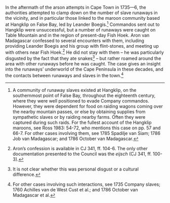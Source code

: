 In the aftermath of the arson attempts in Cape Town in 1735—6, the authorities attempted to clamp down on the number of slave runaways in the vicinity, and in particular those linked to the maroon community based at Hangklip on False Bay, led by Leander Boegis.[^1] Commandos sent out to Hangklip were unsuccessful, but a number of runaways were caught on Table Mountain and in the region of present-day Fish Hoek. Aron van Madagascar confessed to several encounters with them, including providing Leander Boegis and his group with flint-stones, and meeting up with others near Fish Hoek.[^2] He did not stay with them – he was particularly disgusted by the fact that they ate snakes[^3] – but rather roamed around the area with other runaways before he was caught. The case gives an insight into the runaways’ underworld of the Cape Peninsula in these decades, and the contacts between runaways and slaves in the town.[^4]

[^1]: A community of runaway slaves existed at Hangklip, on the southernmost point of False Bay, throughout the eighteenth century, where they were well positioned to evade Company commandos. However, they were dependent for food on raiding wagons coming over the nearby mountain passes, or else by obtaining supplies from sympathetic slaves or by raiding nearby farms. Often they were captured during such raids. For the fullest account of the Hangklip maroons, see Ross 1983: 54-72, who mentions this case on pp. 57 and 66-7. For other cases involving them, see 1785 Spadilje van Siam; 1786 Job van Madagascar; and 1786 October van Madagascar.

[^2]: Aron’s confession is available in CJ 341, ff. 104-6. The only other documentation presented to the Council was the *eijsch* (CJ 341, ff. 100-3).

[^3]: It is not clear whether this was personal disgust or a cultural difference.

[^4]: For other cases involving such interactions, see 1735 Company slaves; 1760 Achilles van de West Cust et al.; and 1786 October van Madagascar et al.
